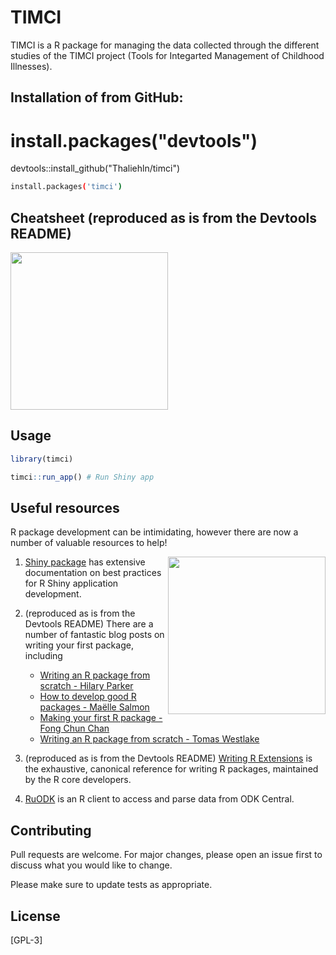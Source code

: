 # TIMCI

TIMCI is a R package for managing the data collected through the different studies of the TIMCI project (Tools for Integarted Management of Childhood Illnesses).

## Installation of from GitHub:
# install.packages("devtools")
devtools::install_github("Thaliehln/timci")

```bash
install.packages('timci')
```

## Cheatsheet (reproduced as is from the Devtools README)

<a href="https://rawgit.com/rstudio/cheatsheets/master/package-development.pdf"><img src="https://raw.githubusercontent.com/batpigandme/cheatsheets/1c942c36846559b3e8efbd40d023bc351aeed6ba/pngs/thumbnails/package-development-thumbs.png" height="252"/></a>

## Usage

```R
library(timci)

timci::run_app() # Run Shiny app
```

## Useful resources

R package development can be intimidating, however there are now a number of
valuable resources to help!

<a href="https://shiny.rstudio.com/articles/"><img src="http://r-pkgs.org/images/cover.png" height="252" align = "right"/></a>

1. [Shiny package](https://shiny.rstudio.com/articles/) has extensive documentation on best practices for R Shiny application development.

2. (reproduced as is from the Devtools README) There are a number of fantastic blog posts on writing your first package, including
   - [Writing an R package from scratch - Hilary Parker](https://hilaryparker.com/2014/04/29/writing-an-r-package-from-scratch/)
   - [How to develop good R packages - Maëlle Salmon](http://www.masalmon.eu/2017/12/11/goodrpackages/)
   - [Making your first R package - Fong Chun Chan](http://tinyheero.github.io/jekyll/update/2015/07/26/making-your-first-R-package.html)
   - [Writing an R package from scratch - Tomas Westlake](https://r-mageddon.netlify.com/post/writing-an-r-package-from-scratch/)

3. (reproduced as is from the Devtools README) [Writing R Extensions](https://cran.r-project.org/doc/manuals/r-release/R-exts.html) is
   the exhaustive, canonical reference for writing R packages, maintained by the R core developers.

4. [RuODK](https://docs.ropensci.org/ruODK/) is an R client to access and parse data from ODK Central.

## Contributing
Pull requests are welcome. For major changes, please open an issue first to discuss what you would like to change.

Please make sure to update tests as appropriate.

## License
[GPL-3]